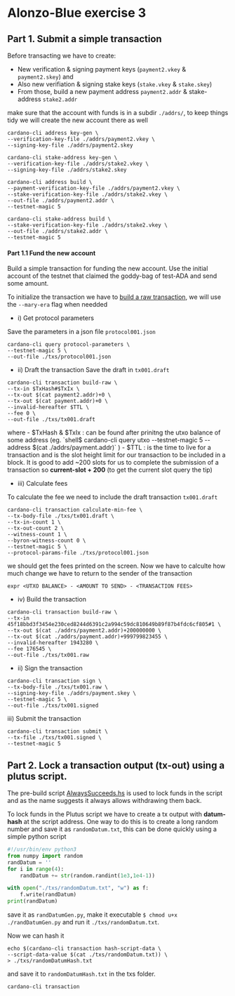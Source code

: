 # Alonzo-Blue exercise 3

## Part 1. Submit a simple transaction

Before transacting we have to create:
- New verification & signing payment keys (`payment2.vkey` & `payment2.skey`) and
- Also new verifiation & signing stake keys (`stake.vkey` & `stake.skey`) 
- From those, build a new payment address `payment2.addr` & stake-address `stake2.addr`

make sure that the account with funds is in a subdir `./addrs/`, to keep things tidy we will create the new account there as well

```
cardano-cli address key-gen \
--verification-key-file ./addrs/payment2.vkey \
--signing-key-file ./addrs/payment2.skey

cardano-cli stake-address key-gen \
--verification-key-file ./addrs/stake2.vkey \
--signing-key-file ./addrs/stake2.skey

cardano-cli address build \
--payment-verification-key-file ./addrs/payment2.vkey \
--stake-verification-key-file ./addrs/stake2.vkey \
--out-file ./addrs/payment2.addr \
--testnet-magic 5

cardano-cli stake-address build \
--stake-verification-key-file ./addrs/stake2.vkey \
--out-file ./addrs/stake2.addr \
--testnet-magic 5
```

#### Part 1.1 Fund the new account
Build a simple transaction for funding the new account. Use the initial account of the testnet that claimed the goddy-bag of test-ADA and send some amount.

To initialize the transaction we have to [build a raw transaction](https://docs.cardano.org/projects/cardano-node/en/latest/stake-pool-operations/simple_transaction.html), we will use the `--mary-era` flag when needded

- i) Get protocol parameters

Save the parameters in a json file `protocol001.json`
```
cardano-cli query protocol-parameters \
--testnet-magic 5 \
--out-file ./txs/protocol001.json
```

- ii) Draft the transaction
Save the draft in `tx001.draft`

```
cardano-cli transaction build-raw \
--tx-in $TxHash#$TxIx \
--tx-out $(cat payment2.addr)+0 \
--tx-out $(cat payment.addr)+0 \
--invalid-hereafter $TTL \
--fee 0 \
--out-file ./txs/tx001.draft
```

where 
    - $TxHash & $TxIx : can be found after prinitng the utxo balance of some address (eg. `shell$ cardano-cli query utxo --testnet-magic 5 --address $(cat ./addrs/payment.addr)` )
    - $TTL : is the time to live for a transaction and is the slot height limit for our transaction to be included in a block. It is good to add ~200 slots for us to complete the submission of a transaction so **current-slot + 200** (to get the current slot query the tip)

- iii) Calculate fees

To calculate the fee we need to include the draft transaction `tx001.draft`
```
cardano-cli transaction calculate-min-fee \
--tx-body-file ./txs/tx001.draft \
--tx-in-count 1 \
--tx-out-count 2 \
--witness-count 1 \
--byron-witness-count 0 \
--testnet-magic 5 \
--protocol-params-file ./txs/protocol001.json
```

we should get the fees printed on the screen. Now we have to calculte how much change we have to return to the sender of the transaction 

```
expr <UTXO BALANCE> - <AMOUNT TO SEND> - <TRANSACTION FEES>
```

- iv) Build the transaction

```
cardano-cli transaction build-raw \
--tx-in 45f18bbd3f3454e230ced8244d6391c2a994c59dc810649b89f87b4fdc6cf805#1 \
--tx-out $(cat ./addrs/payment2.addr)+200000000 \
--tx-out $(cat ./addrs/payment.addr)+999799823455 \
--invalid-hereafter 1943280 \
--fee 176545 \
--out-file ./txs/tx001.raw
```

- ii) Sign the transaction

```
cardano-cli transaction sign \
--tx-body-file ./txs/tx001.raw \
--signing-key-file ./addrs/payment.skey \
--testnet-magic 5 \
--out-file ./txs/tx001.signed
```

iii) Submit the transaction

```
cardano-cli transaction submit \
--tx-file ./txs/tx001.signed \
--testnet-magic 5
```

## Part 2. Lock a transaction output (tx-out) using a plutus script.

The pre-build script [AlwaysSucceeds.hs](https://github.com/input-output-hk/cardano-node/blob/master/plutus-example/plutus-example/src/Cardano/PlutusExample/Untyped/AlwaysSucceeds.hs) is used to lock funds in the script and as the name suggests it always allows withdrawing them back. 

To lock funds in the Plutus script we have to create a tx output with **datum-hash** at the script address. One way to do this is to create a long random number and save it as `randomDatum.txt`, this can be done quickly using a simple python script

```python
#!/usr/bin/env python3
from numpy import random
randDatum = ''
for i in range(4):
    randDatum += str(random.randint(1e3,1e4-1))

with open("./txs/randomDatum.txt", "w") as f:
    f.write(randDatum)
print(randDatum)
```

save it as `randDatumGen.py`, make it executable `$ chmod u+x ./randDatumGen.py` and run it `./txs/randomDatum.txt`.

Now we can hash it 

```
echo $(cardano-cli transaction hash-script-data \
--script-data-value $(cat ./txs/randomDatum.txt)) \
> ./txs/randomDatumHash.txt
```

and save it to `randomDatumHash.txt` in the txs folder. 









```
cardano-cli transaction 
```
